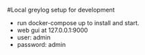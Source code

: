 #Local greylog setup for development

* run docker-compose up to install and start.
* web gui at 127.0.0.1:9000
* user: admin
* password: admin
